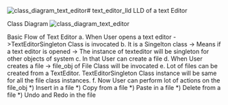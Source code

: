![class_diagram_text_editor](https://github.com/saurabhMayank/text_editor_lld/assets/82028762/ecaf91cc-acba-4f15-9eaa-5b75a3598ca4)# text_editor_lld
LLD of a text Editor

Class Diagram
![class_diagram_text_editor](https://github.com/saurabhMayank/text_editor_lld/assets/82028762/3a931572-cb97-4c00-88ff-fbd851e051f5)


Basic Flow of Text Editor
a. When User opens a text editor ->TextEditorSingleton Class is invocated
b. It is a Singelton class -> Means if a text editor is opened -> The instance of texteditor will be singleton for other objects of system
c. In that User can create a file
d. When User creates a file -> file_obj of File Class will be invocated
e. Lot of files can be created from a TextEditor. TextEditorSingleton Class instance will be same for all the file class instances.
f. Now User can perform lot of actions on the file_obj
*) Insert in a file
*) Copy from a file
*) Paste in a file
*) Delete from a file
*) Undo and Redo in the file

